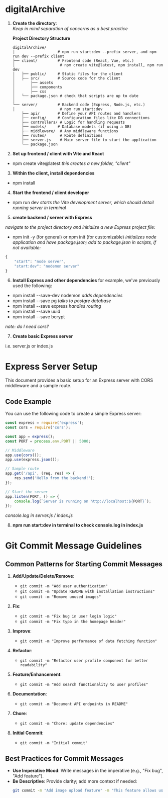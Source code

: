 # digitalArchive

1. **Create the directory**:  
   *Keep in mind separation of concerns as a best practice*

   **Project Directory Structure**  

   ```plaintext
   digitalArchive/
   │                   # npm run start:dev --prefix server, and npm run dev --prefix client
   ├── client/         # Frontend code (React, Vue, etc.)
   │                    # npm create vite@latest, npm install, npm run dev
   │   ├── public/     # Static files for the client
   │   ├── src/        # Source code for the client
   │       ├── assets
   │       ├── components
   │       ├── css
   │   └── package.json # check that scripts are up to date
   │
   └── server/         # Backend code (Express, Node.js, etc.)
   │                    # npm run start:dev
       ├── api/        # Define your API routes and handlers
       ├── config/     # Configuration files like DB connections
       ├── controllers/ # Logic for handling requests
       ├── models/     # Database models (if using a DB)
       ├── middleware/  # Any middleware functions
       ├── routes/      # Route definitions
       ├── server.js    # Main server file to start the application
       └── package.json

2. **Set up frontend / client with Vite and React**
* npm create vite@latest *this creates a new folder, "client"*

3. **Within the client, install dependencies**
* npm install

4. **Start the frontend / client developer**
* npm run dev *starts the Vite development server, which should detail running server in terminal*

5. **create backend / server with Express**
   
*navigate to the project directory and initialize a new Express project file:*

* npm init -y (for general) or npm init (for customizable) *initializes node application and have package.json; add to package.json in scripts, if not available:*
```javascript
{
    "start": "node server",
    "start:dev": "nodemon server"
}
```

6. **Install Express and other dependencies**
for example, we've previously used the following:
* npm install --save-dev nodemon *adds dependencies*
* npm install --save pg *talks to postgre database*
* npm install --save express *handles routing*
* npm install --save uuid
* npm install --save bcrypt

*note: do I need cors?*

7. **Create basic Express server**

i.e. server.js or index.js

# Express Server Setup

This document provides a basic setup for an Express server with CORS middleware and a sample route.

## Code Example

You can use the following code to create a simple Express server:

```javascript
const express = require('express');
const cors = require('cors');

const app = express();
const PORT = process.env.PORT || 5000;

// Middleware
app.use(cors());
app.use(express.json());

// Sample route
app.get('/api', (req, res) => {
    res.send('Hello from the backend!');
});

// Start the server
app.listen(PORT, () => {
    console.log(`Server is running on http://localhost:${PORT}`);
});
```
*console.log in server.js / index.js*

8. **npm run start:dev in terminal to check console.log in index.js**

# Git Commit Message Guidelines

## Common Patterns for Starting Commit Messages

1. **Add/Update/Delete/Remove**:
   - `git commit -m "Add user authentication"`
   - `git commit -m "Update README with installation instructions"`
   - `git commit -m "Remove unused images"`

2. **Fix**:
   - `git commit -m "Fix bug in user login logic"`
   - `git commit -m "Fix typo in the homepage header"`

3. **Improve**:
   - `git commit -m "Improve performance of data fetching function"`

4. **Refactor**:
   - `git commit -m "Refactor user profile component for better readability"`

5. **Feature/Enhancement**:
   - `git commit -m "Add search functionality to user profiles"`

6. **Documentation**:
   - `git commit -m "Document API endpoints in README"`

7. **Chore**:
   - `git commit -m "Chore: update dependencies"`

8. **Initial Commit**:
   - `git commit -m "Initial commit"`

## Best Practices for Commit Messages

- **Use Imperative Mood**: Write messages in the imperative (e.g., "Fix bug", "Add feature").
- **Be Descriptive**: Provide clarity; add more context if needed:
  ```bash
  git commit -m "Add image upload feature" -m "This feature allows users to upload images to their profiles."